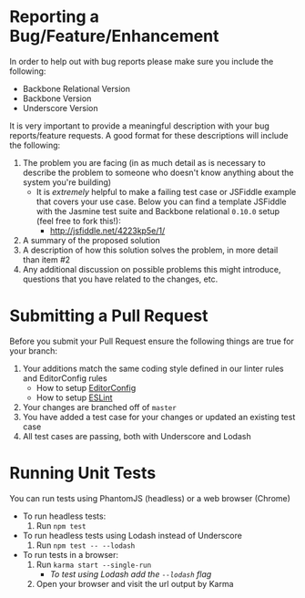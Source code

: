 # Reporting a Bug/Feature/Enhancement
In order to help out with bug reports please make sure you include the following:
- Backbone Relational Version
- Backbone Version
- Underscore Version

It is very important to provide a meaningful description with your bug reports/feature requests. A good format for these descriptions will include the following:

1. The problem you are facing (in as much detail as is necessary to describe the problem to someone who doesn't know anything about the system you're building)
    - It is *extremely* helpful to make a failing test case or JSFiddle example that covers your use case. Below you can find a template JSFiddle with the Jasmine test suite and Backbone relational `0.10.0` setup (feel free to fork this!):
        - http://jsfiddle.net/4223kp5e/1/
2. A summary of the proposed solution
3. A description of how this solution solves the problem, in more detail than item #2
4. Any additional discussion on possible problems this might introduce, questions that you have related to the changes, etc.

# Submitting a Pull Request
Before you submit your Pull Request ensure the following things are true for your branch:
1. Your additions match the same coding style defined in our linter rules and EditorConfig rules
    - How to setup [EditorConfig](http://editorconfig.org/#download)
    - How to setup [ESLint](http://eslint.org/docs/user-guide/integrations)
2. Your changes are branched off of `master`
3. You have added a test case for your changes or updated an existing test case
4. All test cases are passing, both with Underscore and Lodash

# Running Unit Tests
You can run tests using PhantomJS (headless) or a web browser (Chrome)
- To run headless tests:
    1. Run `npm test`
- To run headless tests using Lodash instead of Underscore
    1. Run `npm test -- --lodash`
- To run tests in a browser:
    1. Run `karma start --single-run`
        - _To test using Lodash add the `--lodash` flag_
    2. Open your browser and visit the url output by Karma
